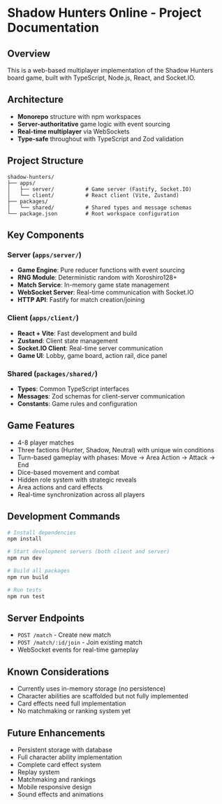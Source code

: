 # Shadow Hunters Online - Project Documentation

## Overview
This is a web-based multiplayer implementation of the Shadow Hunters board game, built with TypeScript, Node.js, React, and Socket.IO.

## Architecture
- **Monorepo** structure with npm workspaces
- **Server-authoritative** game logic with event sourcing
- **Real-time multiplayer** via WebSockets
- **Type-safe** throughout with TypeScript and Zod validation

## Project Structure
```
shadow-hunters/
├── apps/
│   ├── server/          # Game server (Fastify, Socket.IO)
│   └── client/          # React client (Vite, Zustand)
├── packages/
│   └── shared/          # Shared types and message schemas
└── package.json         # Root workspace configuration
```

## Key Components

### Server (`apps/server/`)
- **Game Engine**: Pure reducer functions with event sourcing
- **RNG Module**: Deterministic random with Xoroshiro128+
- **Match Service**: In-memory game state management
- **WebSocket Server**: Real-time communication with Socket.IO
- **HTTP API**: Fastify for match creation/joining

### Client (`apps/client/`)
- **React + Vite**: Fast development and build
- **Zustand**: Client state management
- **Socket.IO Client**: Real-time server communication
- **Game UI**: Lobby, game board, action rail, dice panel

### Shared (`packages/shared/`)
- **Types**: Common TypeScript interfaces
- **Messages**: Zod schemas for client-server communication
- **Constants**: Game rules and configuration

## Game Features
- 4-8 player matches
- Three factions (Hunter, Shadow, Neutral) with unique win conditions
- Turn-based gameplay with phases: Move → Area Action → Attack → End
- Dice-based movement and combat
- Hidden role system with strategic reveals
- Area actions and card effects
- Real-time synchronization across all players

## Development Commands
```bash
# Install dependencies
npm install

# Start development servers (both client and server)
npm run dev

# Build all packages
npm run build

# Run tests
npm run test
```

## Server Endpoints
- `POST /match` - Create new match
- `POST /match/:id/join` - Join existing match
- WebSocket events for real-time gameplay

## Known Considerations
- Currently uses in-memory storage (no persistence)
- Character abilities are scaffolded but not fully implemented
- Card effects need full implementation
- No matchmaking or ranking system yet

## Future Enhancements
- Persistent storage with database
- Full character ability implementation
- Complete card effect system
- Replay system
- Matchmaking and rankings
- Mobile responsive design
- Sound effects and animations